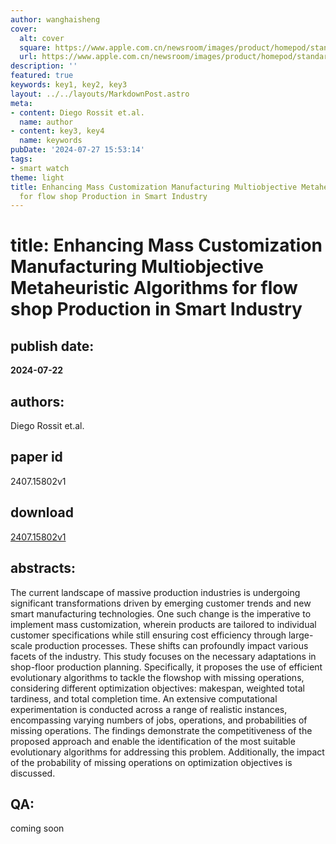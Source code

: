 ```yaml
---
author: wanghaisheng
cover:
  alt: cover
  square: https://www.apple.com.cn/newsroom/images/product/homepod/standard/Apple-HomePod-hero-230118_big.jpg.large_2x.jpg
  url: https://www.apple.com.cn/newsroom/images/product/homepod/standard/Apple-HomePod-hero-230118_big.jpg.large_2x.jpg
description: ''
featured: true
keywords: key1, key2, key3
layout: ../../layouts/MarkdownPost.astro
meta:
- content: Diego Rossit et.al.
  name: author
- content: key3, key4
  name: keywords
pubDate: '2024-07-27 15:53:14'
tags:
- smart watch
theme: light
title: Enhancing Mass Customization Manufacturing Multiobjective Metaheuristic Algorithms
  for flow shop Production in Smart Industry
---
```


# title: Enhancing Mass Customization Manufacturing Multiobjective Metaheuristic Algorithms for flow shop Production in Smart Industry 
## publish date: 
**2024-07-22** 
## authors: 
  Diego Rossit et.al. 
## paper id
2407.15802v1
## download
[2407.15802v1](http://arxiv.org/abs/2407.15802v1)
## abstracts:
The current landscape of massive production industries is undergoing significant transformations driven by emerging customer trends and new smart manufacturing technologies. One such change is the imperative to implement mass customization, wherein products are tailored to individual customer specifications while still ensuring cost efficiency through large-scale production processes. These shifts can profoundly impact various facets of the industry. This study focuses on the necessary adaptations in shop-floor production planning. Specifically, it proposes the use of efficient evolutionary algorithms to tackle the flowshop with missing operations, considering different optimization objectives: makespan, weighted total tardiness, and total completion time. An extensive computational experimentation is conducted across a range of realistic instances, encompassing varying numbers of jobs, operations, and probabilities of missing operations. The findings demonstrate the competitiveness of the proposed approach and enable the identification of the most suitable evolutionary algorithms for addressing this problem. Additionally, the impact of the probability of missing operations on optimization objectives is discussed.
## QA:
coming soon
